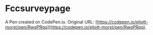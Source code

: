 # Fccsurveypage

A Pen created on CodePen.io. Original URL: [https://codepen.io/eliott-morst/pen/RwgPRqq](https://codepen.io/eliott-morst/pen/RwgPRqq).


